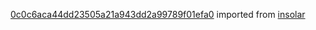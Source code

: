 [0c0c6aca44dd23505a21a943dd2a99789f01efa0](https://github.com/insolar/insolar/commit/0c0c6aca44dd23505a21a943dd2a99789f01efa0) imported from [insolar](https://github.com/insolar/insolar)
